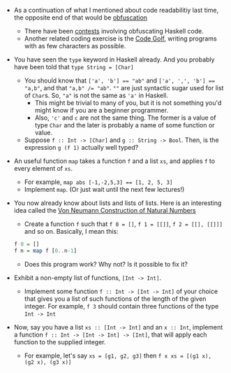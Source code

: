 * As a continuation of what I mentioned about code readabilitiy last time, the opposite end of that would be [obfuscation](https://en.wikipedia.org/wiki/Obfuscation_(software))
  * There have been [contests](https://wiki.haskell.org/Obfuscation) involving obfuscating Haskell code.
  * Another related coding exercise is the [Code Golf](https://codegolf.stackexchange.com/questions/tagged/haskell), writing programs with as few characters as possible.

* You have seen the `type` keyword in Haskell already. And you probably have been told that `type String = [Char]`
  * You should know that `['a', 'b'] == "ab"` and `['a', ',', 'b'] == "a,b"`, and that `"a,b" /= "ab"`. `""` are just syntactic sugar used for list of `Char`s. So, `"a"` is not the same as `'a'` in Haskell.
    * This might be trivial to many of you, but it is not something you'd might know if you are a beginner programmer.
    * Also, `'c'` and `c` are not the same thing. The former is a value of type `Char` and the later is probably a name of some function or value.
  * Suppose `f :: Int -> [Char]` and `g :: String -> Bool`. Then, is the expression `g (f 1)` actually well typed?

* An useful function `map` takes a function `f` and a list `xs`, and applies `f` to every element of `xs`.
  * For example, `map abs [-1,-2,5,3] == [1, 2, 5, 3]`
  * Implement `map`. (Or just wait until the next few lectures!)

* You now already know about lists and lists of lists. Here is an interesting idea called the [Von Neumann Construction of Natural Numbers](https://en.wikipedia.org/wiki/Natural_number#Von_Neumann_construction)
  * Create a function `f` such that `f 0 = []`, `f 1 = [[]]`, `f 2 = [[], [[]]]` and so on.
  Basically, I mean this:
  ```haskell
  f 0 = []
  f n = map f [0..n-1]
  ```
  * Does this program work? Why not? Is it possible to fix it?

* Exhibit a non-empty list of functions, `[Int -> Int]`. 
  * Implement some function `f :: Int -> [Int -> Int]` of your choice that gives you a list of such functions of the length of the given integer. For example, `f 3` should contain three functions of the type `Int -> Int`

* Now, say you have a list `xs :: [Int -> Int]` and an `x :: Int`, implement a function `f :: Int -> [Int -> Int] -> [Int]`, that will apply each function to the supplied integer.
  * For example, let's say `xs = [g1, g2, g3]` then `f x xs = [(g1 x), (g2 x), (g3 x)]`
